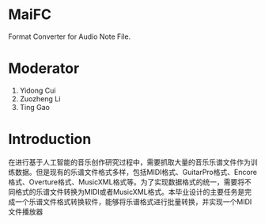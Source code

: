 # MaiFC
Format Converter for Audio Note File.

# Moderator
1. Yidong Cui
2. Zuozheng Li
3. Ting Gao

# Introduction

在进行基于人工智能的音乐创作研究过程中，需要抓取大量的音乐乐谱文件作为训练数据。但是现有的乐谱文件格式多样，包括MIDI格式、GuitarPro格式、Encore格式、Overture格式、MusicXML格式等。为了实现数据格式的统一，需要将不同格式的乐谱文件转换为MIDI或者MusicXML格式。本毕业设计的主要任务是完成一个乐谱文件格式转换软件，能够将乐谱格式进行批量转换，并实现一个MIDI文件播放器
